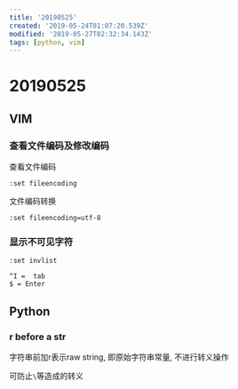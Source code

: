 ```yaml
---
title: '20190525'
created: '2019-05-24T01:07:20.539Z'
modified: '2019-05-27T02:32:34.143Z'
tags: [python, vim]
---
```


# 20190525

## VIM

### 查看文件编码及修改编码

查看文件编码

```vim
:set fileencoding
```

文件编码转换

```vim
:set fileencoding=utf-8
```

### 显示不可见字符

```vim
:set invlist
```

```vim
^I =  tab
$ = Enter
```

## Python

### r before a str

字符串前加r表示raw string, 即原始字符串常量, 不进行转义操作

可防止`\`等造成的转义

